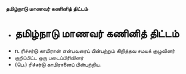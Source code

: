 **தமிழ்நாடு மாணவர் கணினித் திட்டம்**
- # தமிழ்நாடு மாணவர் கணினித் திட்டம்
- n. ரிச்சர்டு காமிரான் என்பவரைப் பின்பற்றும் கிறித்தவ சமயக் குழுவினர்
- குறிப்பிட்ட ஒரு படைப்பிரிவினர்
- (பெ.) ரிச்சர்டு காமிரானைப் பின்பற்றிய.


